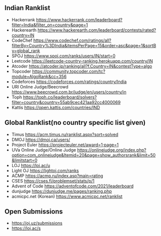 ## Indian Ranklist

- Hackerrank https://www.hackerrank.com/leaderboard?filter=India&filter_on=country&page=1
- Hackerearth https://www.hackerearth.com/leaderboard/contests/rated?country=IN
- CodeChef https://www.codechef.com/ratings/all?filterBy=Country%3DIndia&itemsPerPage=15&order=asc&page=1&sortBy=global_rank
- SPOJ https://www.spoj.com/ranks/users/IN/start=0
- Leetcode https://leetcode-country-ranking.herokuapp.com/country/IN
- Atcoder https://atcoder.jp/ranking/all?f.Country=IN&contestType=algo
- Topcoder https://community.topcoder.com/tc?module=AlgoRank&cc=356
- Codeforces https://codeforces.com/ratings/country/India
- URI Online Judge/Beecrowd https://www.beecrowd.com.br/judge/en/users/country/in
- Toph https://toph.co/leaderboard/solvers?filter=country&country=55ab9cec421aa92cc4000069
- Kattis https://open.kattis.com/countries/IND

## Global Ranklist(no country specific list given)

- Timus https://acm.timus.ru/ranklist.aspx?sort=solved
- DMOJ https://dmoj.ca/users/
- Project Euler https://projecteuler.net/award=1;page=1
- UVa Online Judge/Online Judge https://onlinejudge.org/index.php?option=com_onlinejudge&Itemid=20&page=show_authorsrank&limit=50&limitstart=0
- LOJ https://loj.ac/u
- Light OJ https://lightoj.com/ranks
- ACMP https://acmp.ru/index.asp?main=rating
- CSES https://cses.fi/problemset/stats/p/1
- Advent of Code https://adventofcode.com/2021/leaderboard
- dunjudge https://dunjudge.me/pages/ranking.php
- acmicpc.net (Korean) https://www.acmicpc.net/ranklist


## Open Submissions

- https://oj.uz/submissions
- https://loj.ac/s
